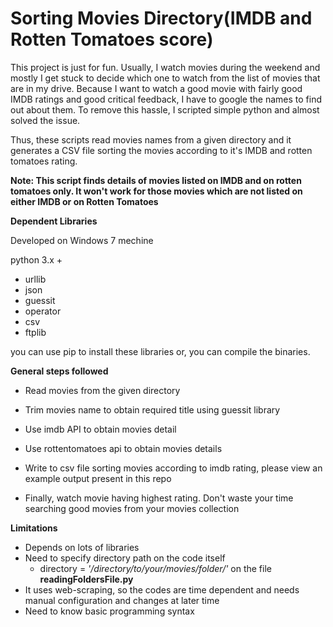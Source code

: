 # Sorting Movies Directory(IMDB and Rotten Tomatoes score)

This project is just for fun. Usually, I watch movies during the weekend and mostly I get stuck to decide which one to watch from the list of movies that are in my drive. Because I want to watch a good movie with fairly good IMDB ratings and good critical feedback, I have to google the names to find out about them. To remove this hassle, I scripted simple python and almost solved the issue. 

Thus, these scripts read movies names
from a given directory and it generates a CSV file sorting the movies according to it's IMDB and rotten tomatoes rating. 

**Note: This script finds details of movies listed on IMDB and on rotten tomatoes only. It won't work for those movies which are not listed on either IMDB or on Rotten Tomatoes**

**Dependent Libraries**

Developed on Windows 7 mechine 

python 3.x +

- urllib
- json
- guessit
- operator
- csv 
- ftplib 

you can use pip to install these libraries or, you can compile the binaries.  
    
**General steps followed**
      
- Read movies from the given directory 
      
- Trim movies name to obtain required title using guessit library 
      
- Use imdb API to obtain movies detail 
      
- Use rottentomatoes api to obtain movies details
      
- Write to csv file sorting movies according to imdb rating, please view an example output present in this repo

- Finally, watch movie having highest rating. Don't waste your time searching good movies from your movies collection 
    

**Limitations**
- Depends on lots of libraries
- Need to specify directory path on the code itself
    - directory = *'/directory/to/your/movies/folder/'* on the file **readingFoldersFile.py**
- It uses web-scraping, so the codes are time dependent and needs manual configuration and changes at later time
- Need to know basic programming syntax 


    

